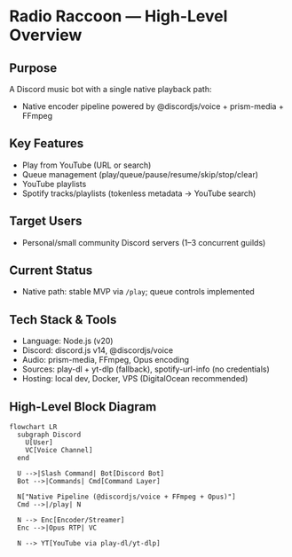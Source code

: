 # Radio Raccoon — High-Level Overview

## Purpose
A Discord music bot with a single native playback path:
- Native encoder pipeline powered by @discordjs/voice + prism-media + FFmpeg

## Key Features
- Play from YouTube (URL or search)
- Queue management (play/queue/pause/resume/skip/stop/clear)
- YouTube playlists
- Spotify tracks/playlists (tokenless metadata → YouTube search)

## Target Users
- Personal/small community Discord servers (1–3 concurrent guilds)

## Current Status
- Native path: stable MVP via `/play`; queue controls implemented

## Tech Stack & Tools
- Language: Node.js (v20)
- Discord: discord.js v14, @discordjs/voice
- Audio: prism-media, FFmpeg, Opus encoding
- Sources: play-dl + yt-dlp (fallback), spotify-url-info (no credentials)
- Hosting: local dev, Docker, VPS (DigitalOcean recommended)

## High-Level Block Diagram
```mermaid
flowchart LR
  subgraph Discord
    U[User]
    VC[Voice Channel]
  end

  U -->|Slash Command| Bot[Discord Bot]
  Bot -->|Commands| Cmd[Command Layer]

  N["Native Pipeline (@discordjs/voice + FFmpeg + Opus)"]
  Cmd -->|/play| N

  N --> Enc[Encoder/Streamer]
  Enc -->|Opus RTP| VC

  N --> YT[YouTube via play-dl/yt-dlp]
```
